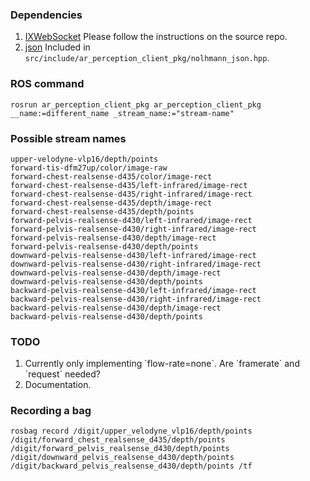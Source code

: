 
### Dependencies
1) [IXWebSocket](https://github.com/machinezone/IXWebSocket) Please follow the instructions on the source repo.
2) [json](https://github.com/nlohmann/json) Included in `src/include/ar_perception_client_pkg/nolhmann_json.hpp`.

### ROS command
`rosrun ar_perception_client_pkg ar_perception_client_pkg __name:=different_name _stream_name:="stream-name"`

### Possible stream names
```
upper-velodyne-vlp16/depth/points
forward-tis-dfm27up/color/image-raw
forward-chest-realsense-d435/color/image-rect
forward-chest-realsense-d435/left-infrared/image-rect
forward-chest-realsense-d435/right-infrared/image-rect
forward-chest-realsense-d435/depth/image-rect
forward-chest-realsense-d435/depth/points
forward-pelvis-realsense-d430/left-infrared/image-rect
forward-pelvis-realsense-d430/right-infrared/image-rect
forward-pelvis-realsense-d430/depth/image-rect
forward-pelvis-realsense-d430/depth/points
downward-pelvis-realsense-d430/left-infrared/image-rect
downward-pelvis-realsense-d430/right-infrared/image-rect
downward-pelvis-realsense-d430/depth/image-rect
downward-pelvis-realsense-d430/depth/points
backward-pelvis-realsense-d430/left-infrared/image-rect
backward-pelvis-realsense-d430/right-infrared/image-rect
backward-pelvis-realsense-d430/depth/image-rect
backward-pelvis-realsense-d430/depth/points
```

### TODO
<ol>
<li> Currently only implementing `flow-rate=none`. Are `framerate` and `request` needed? </li>
<li> Documentation.</li>
</ol>

### Recording a bag
`rosbag record /digit/upper_velodyne_vlp16/depth/points /digit/forward_chest_realsense_d435/depth/points /digit/forward_pelvis_realsense_d430/depth/points /digit/downward_pelvis_realsense_d430/depth/points /digit/backward_pelvis_realsense_d430/depth/points /tf`
